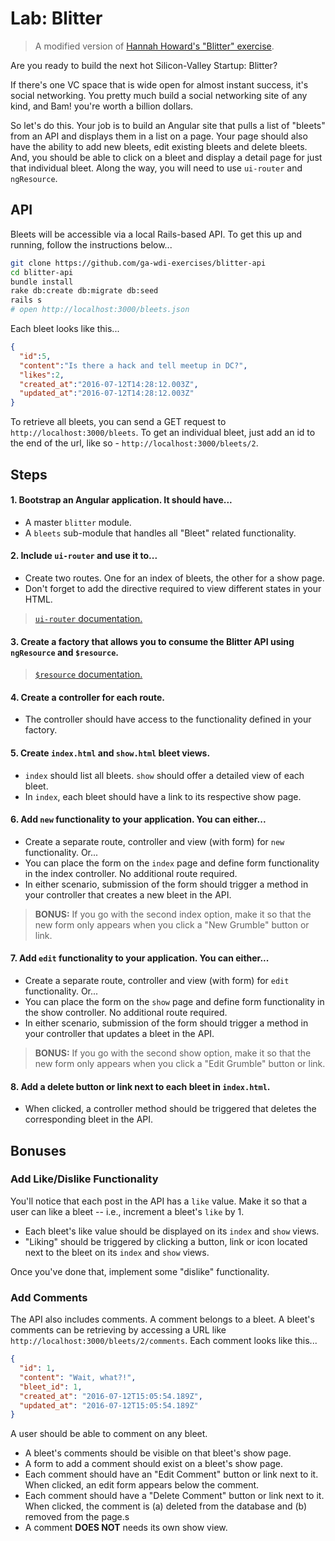 # Lab: Blitter

> A modified version of [Hannah Howard's "Blitter" exercise](http://hannahhoward.github.io/angular-intermediate-wdi/).

Are you ready to build the next hot Silicon-Valley Startup: Blitter?

If there's one VC space that is wide open for almost instant success, it's social networking. You pretty much build a social networking site of any kind, and Bam! you're worth a billion dollars.

So let's do this. Your job is to build an Angular site that pulls a list of "bleets" from an API and displays them in a list on a page. Your page should also have the ability to add new bleets, edit existing bleets and delete bleets. And, you should be able to click on a bleet and display a detail page for just that individual bleet. Along the way, you will need to use `ui-router` and `ngResource`.

## API

Bleets will be accessible via a local Rails-based API. To get this up and running, follow the instructions below...

```bash
git clone https://github.com/ga-wdi-exercises/blitter-api
cd blitter-api
bundle install
rake db:create db:migrate db:seed
rails s
# open http://localhost:3000/bleets.json
```

Each bleet looks like this...

```json
{
  "id":5,
  "content":"Is there a hack and tell meetup in DC?",
  "likes":2,
  "created_at":"2016-07-12T14:28:12.003Z",
  "updated_at":"2016-07-12T14:28:12.003Z"
}
```

To retrieve all bleets, you can send a GET request to `http://localhost:3000/bleets`. To get an individual bleet, just add an id to the end of the url, like so - `http://localhost:3000/bleets/2`.

## Steps

#### 1. Bootstrap an Angular application. It should have...

* A master `blitter` module.
* A `bleets` sub-module that handles all "Bleet" related functionality.

#### 2. Include `ui-router` and use it to...

* Create two routes. One for an index of bleets, the other for a show page.
* Don't forget to add the directive required to view different states in your HTML.

> [`ui-router` documentation.](https://github.com/angular-ui/ui-router/wiki)

#### 3. Create a factory that allows you to consume the Blitter API using `ngResource` and `$resource`.

> [`$resource` documentation.](https://docs.angularjs.org/api/ngResource/service/$resource)

#### 4. Create a controller for each route.

* The controller should have access to the functionality defined in your factory.

####  5. Create `index.html` and `show.html` bleet views.

* `index` should list all bleets. `show` should offer a detailed view of each bleet.
* In `index`, each bleet should have a link to its respective show page.

#### 6. Add `new` functionality to your application. You can either...

* Create a separate route, controller and view (with form) for `new` functionality. Or...
* You can place the form on the `index` page and define form functionality in the index controller. No additional route required.
* In either scenario, submission of the form should trigger a method in your controller that creates a new bleet in the API.

> **BONUS:** If you go with the second index option, make it so that the new form only appears when you click a "New Grumble" button or link.

####  7. Add `edit` functionality to your application. You can either...

* Create a separate route, controller and view (with form) for `edit` functionality. Or...
* You can place the form on the `show` page and define form functionality in the show controller. No additional route required.
* In either scenario, submission of the form should trigger a method in your controller that updates a bleet in the API.

> **BONUS:** If you go with the second show option, make it so that the new form only appears when you click a "Edit Grumble" button or link.

#### 8. Add a delete button or link next to each bleet in `index.html`.

* When clicked, a controller method should be triggered that deletes the corresponding bleet in the API.

## Bonuses

### Add Like/Dislike Functionality

You'll notice that each post in the API has a `like` value. Make it so that a user can like a bleet -- i.e., increment a bleet's `like` by 1.
* Each bleet's like value should be displayed on its `index` and `show` views.
* "Liking" should be triggered by clicking a button, link or icon located next to the bleet on its `index` and `show` views.

Once you've done that, implement some "dislike" functionality.

### Add Comments

The API also includes comments. A comment belongs to a bleet. A bleet's comments can be retrieving by accessing a URL like `http://localhost:3000/bleets/2/comments`. Each comment looks like this...

```json
{
  "id": 1,
  "content": "Wait, what?!",
  "bleet_id": 1,
  "created_at": "2016-07-12T15:05:54.189Z",
  "updated_at": "2016-07-12T15:05:54.189Z"
}
```

A user should be able to comment on any bleet.
* A bleet's comments should be visible on that bleet's show page.
* A form to add a comment should exist on a bleet's show page.
* Each comment should have an "Edit Comment" button or link next to it. When clicked, an edit form appears below the comment.
* Each comment should have a "Delete Comment" button or link next to it. When clicked, the comment is (a) deleted from the database and (b) removed from the page.s
* A comment **DOES NOT** needs its own show view.
